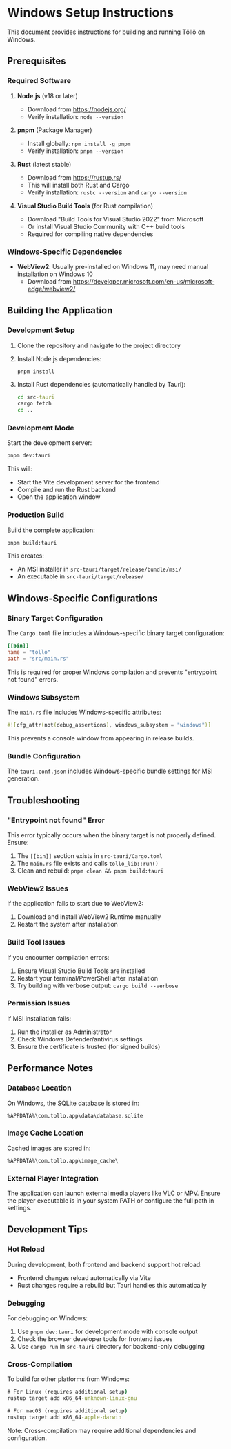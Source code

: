 # Windows Setup Instructions

This document provides instructions for building and running Töllö on Windows.

## Prerequisites

### Required Software
1. **Node.js** (v18 or later)
   - Download from https://nodejs.org/
   - Verify installation: `node --version`

2. **pnpm** (Package Manager)
   - Install globally: `npm install -g pnpm`
   - Verify installation: `pnpm --version`

3. **Rust** (latest stable)
   - Download from https://rustup.rs/
   - This will install both Rust and Cargo
   - Verify installation: `rustc --version` and `cargo --version`

4. **Visual Studio Build Tools** (for Rust compilation)
   - Download "Build Tools for Visual Studio 2022" from Microsoft
   - Or install Visual Studio Community with C++ build tools
   - Required for compiling native dependencies

### Windows-Specific Dependencies
- **WebView2**: Usually pre-installed on Windows 11, may need manual installation on Windows 10
  - Download from https://developer.microsoft.com/en-us/microsoft-edge/webview2/

## Building the Application

### Development Setup
1. Clone the repository and navigate to the project directory
2. Install Node.js dependencies:
   ```cmd
   pnpm install
   ```

3. Install Rust dependencies (automatically handled by Tauri):
   ```cmd
   cd src-tauri
   cargo fetch
   cd ..
   ```

### Development Mode
Start the development server:
```cmd
pnpm dev:tauri
```
This will:
- Start the Vite development server for the frontend
- Compile and run the Rust backend
- Open the application window

### Production Build
Build the complete application:
```cmd
pnpm build:tauri
```
This creates:
- An MSI installer in `src-tauri/target/release/bundle/msi/`
- An executable in `src-tauri/target/release/`

## Windows-Specific Configurations

### Binary Target Configuration
The `Cargo.toml` file includes a Windows-specific binary target configuration:
```toml
[[bin]]
name = "tollo"
path = "src/main.rs"
```
This is required for proper Windows compilation and prevents "entrypoint not found" errors.

### Windows Subsystem
The `main.rs` file includes Windows-specific attributes:
```rust
#![cfg_attr(not(debug_assertions), windows_subsystem = "windows")]
```
This prevents a console window from appearing in release builds.

### Bundle Configuration
The `tauri.conf.json` includes Windows-specific bundle settings for MSI generation.

## Troubleshooting

### "Entrypoint not found" Error
This error typically occurs when the binary target is not properly defined. Ensure:
1. The `[[bin]]` section exists in `src-tauri/Cargo.toml`
2. The `main.rs` file exists and calls `tollo_lib::run()`
3. Clean and rebuild: `pnpm clean && pnpm build:tauri`

### WebView2 Issues
If the application fails to start due to WebView2:
1. Download and install WebView2 Runtime manually
2. Restart the system after installation

### Build Tool Issues
If you encounter compilation errors:
1. Ensure Visual Studio Build Tools are installed
2. Restart your terminal/PowerShell after installation
3. Try building with verbose output: `cargo build --verbose`

### Permission Issues
If MSI installation fails:
1. Run the installer as Administrator
2. Check Windows Defender/antivirus settings
3. Ensure the certificate is trusted (for signed builds)

## Performance Notes

### Database Location
On Windows, the SQLite database is stored in:
```
%APPDATA%\com.tollo.app\data\database.sqlite
```

### Image Cache Location
Cached images are stored in:
```
%APPDATA%\com.tollo.app\image_cache\
```

### External Player Integration
The application can launch external media players like VLC or MPV. Ensure the player executable is in your system PATH or configure the full path in settings.

## Development Tips

### Hot Reload
During development, both frontend and backend support hot reload:
- Frontend changes reload automatically via Vite
- Rust changes require a rebuild but Tauri handles this automatically

### Debugging
For debugging on Windows:
1. Use `pnpm dev:tauri` for development mode with console output
2. Check the browser developer tools for frontend issues
3. Use `cargo run` in `src-tauri` directory for backend-only debugging

### Cross-Compilation
To build for other platforms from Windows:
```cmd
# For Linux (requires additional setup)
rustup target add x86_64-unknown-linux-gnu

# For macOS (requires additional setup)
rustup target add x86_64-apple-darwin
```
Note: Cross-compilation may require additional dependencies and configuration.